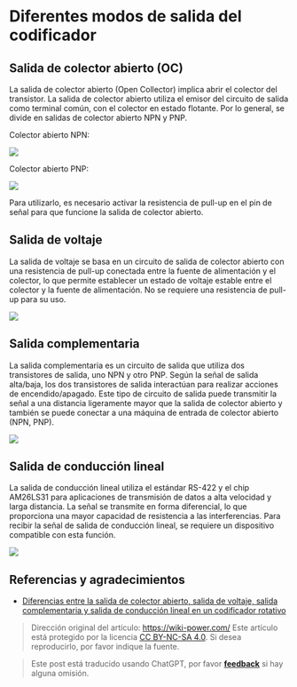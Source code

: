 # Diferentes modos de salida del codificador

## Salida de colector abierto (OC)

La salida de colector abierto (Open Collector) implica abrir el colector del transistor. La salida de colector abierto utiliza el emisor del circuito de salida como terminal común, con el colector en estado flotante. Por lo general, se divide en salidas de colector abierto NPN y PNP.

Colector abierto NPN:

![](https://img.wiki-power.com/d/wiki-media/img/20211208154257.png)

Colector abierto PNP:

![](https://img.wiki-power.com/d/wiki-media/img/20211208154320.png)

Para utilizarlo, es necesario activar la resistencia de pull-up en el pin de señal para que funcione la salida de colector abierto.

## Salida de voltaje

La salida de voltaje se basa en un circuito de salida de colector abierto con una resistencia de pull-up conectada entre la fuente de alimentación y el colector, lo que permite establecer un estado de voltaje estable entre el colector y la fuente de alimentación. No se requiere una resistencia de pull-up para su uso.

![](https://img.wiki-power.com/d/wiki-media/img/20211208154330.png)

## Salida complementaria

La salida complementaria es un circuito de salida que utiliza dos transistores de salida, uno NPN y otro PNP. Según la señal de salida alta/baja, los dos transistores de salida interactúan para realizar acciones de encendido/apagado. Este tipo de circuito de salida puede transmitir la señal a una distancia ligeramente mayor que la salida de colector abierto y también se puede conectar a una máquina de entrada de colector abierto (NPN, PNP).

![](https://img.wiki-power.com/d/wiki-media/img/20211208154343.png)

## Salida de conducción lineal

La salida de conducción lineal utiliza el estándar RS-422 y el chip AM26LS31 para aplicaciones de transmisión de datos a alta velocidad y larga distancia. La señal se transmite en forma diferencial, lo que proporciona una mayor capacidad de resistencia a las interferencias. Para recibir la señal de salida de conducción lineal, se requiere un dispositivo compatible con esta función.

![](https://img.wiki-power.com/d/wiki-media/img/20211208154352.png)

## Referencias y agradecimientos

- [Diferencias entre la salida de colector abierto, salida de voltaje, salida complementaria y salida de conducción lineal en un codificador rotativo](https://blog.csdn.net/xuyaosong/article/details/78351208)

> Dirección original del artículo: <https://wiki-power.com/>
> Este artículo está protegido por la licencia [CC BY-NC-SA 4.0](https://creativecommons.org/licenses/by/4.0/deed.zh). Si desea reproducirlo, por favor indique la fuente.

> Este post está traducido usando ChatGPT, por favor [**feedback**](https://github.com/linyuxuanlin/Wiki_MkDocs/issues/new) si hay alguna omisión.